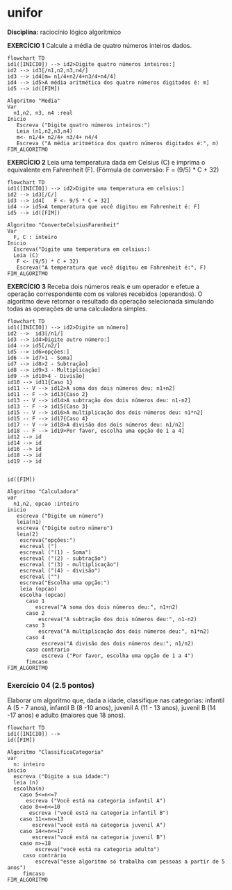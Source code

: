# unifor 
**Disciplina:** raciocínio lógico algoritmico





**EXERCÍCIO 1**
Calcule a média de quatro números inteiros dados.


```mermaid
flowchart TD
id1([INICIO]) --> id2>Digite quatro números inteiros:]
id2 --> id3[/n1,n2,n3,n4/]
id3 --> id4[m= n1/4+n2/4+n3/4+n4/4]
id4 --> id5>A média aritmética dos quatro números digitados é: m]
id5 --> id([FIM])
```
```
Algoritmo "Media"
Var
  n1,n2, n3, n4 :real
Inicio
   Escreva ("Digite quatro números inteiros:")
   Leia (n1,n2,n3,n4)
   m<- n1/4+ n2/4+ n3/4+ n4/4
   Escreva ("A média aritmética dos quatro números digitados é:", m)
FIM_ALGORITMO
```






**EXERCÍCIO 2**
Leia uma temperatura dada em Celsius (C) e imprima o equivalente em Fahrenheit (F). (Fórmula de conversão: F = (9/5) * C + 32)
```mermaid
flowchart TD
id1([INICIO]) --> id2>Digite uma temperatura em celsius:]
id2 --> id3[/C/]
id3 --> id4[   F <- 9/5 * C + 32]
id4 --> id5>A temperatura que você digitou em Fahrenheit é: F]
id5 --> id([FIM])
```

```
Algoritmo "ConverteCelsiusFarenheit"
Var
  F, C : inteiro
Inicio
  Escreva("Digite uma temperatura em celsius:)
  Leia (C)
   F <- (9/5) * C + 32)
   Escreva("A temperatura que você digitou em Fahrenheit é:", F)   
FIM_ALGORITMO
```

**EXERCÍCIO 3**
Receba dois números reais e um operador e efetue a operação correspondente com os valores recebidos (operandos). O algoritmo deve retornar o resultado da operação selecionada simulando todas as operações de uma calculadora simples.

```mermaid
flowchart TD
id1([INICIO]) --> id2>Digite um número]
id2 -->  id3[/n1/]
id3 --> id4>Digite outro número:]
id4 --> id5[/n2/]
id5 --> id6>opções:]
id6 --> id7>1 - Soma]
id7 --> id8>2 - Subtração]
id8 --> id9>3 - Multiplicação]
id9 --> id10>4 - Divisão]
id10 --> id11{Caso 1}
id11 -- V --> id12>A soma dos dois números deu: n1+n2]
id11 -- F --> id13{Caso 2}
id13 -- V --> id14>A subtração dos dois números deu: n1-n2]
id13 -- F --> id15{Caso 3}
id15 -- V --> id16>A multiplicação dos dois números deu: n1*n2]
id15 -- F --> id17{Caso 4}
id17 -- V --> id18>A divisão dos dois números deu: n1/n2]
id18 -- F --> id19>Por favor, escolha uma opção de 1 a 4]
id12 --> id
id14 --> id
id16 --> id
id18 --> id
id19 --> id

 
id([FIM])
```

```
Algoritmo "Calculadora"
var
  n1,n2, opcao :inteiro
inicio
   escreva ("Digite um número")
   leia(n1)
   escreva ("Digite outro número")
   leia(2)
    escreva("opções:")
    escreval (")
    escreval ("(1) - Soma")
    escreval ("(2) - subtração")
    escreval ("(3) - multiplicação")
    escreval ("(4) - divisão")
    escreval ("")
    escreva("Escolha uma opção:")
    leia (opcao)
    escolha (opcao)
      caso 1
         escreva("A soma dos dois números deu:", n1+n2)
      caso 2 
          escreva("A subtração dos dois números deu:", n1-n2)
      caso 3
          escreva("A multiplicação dos dois números deu:", n1*n2)
      caso 4
           escreva("A divisão dos dois números deu:", n1/n2)
      caso contrario
           escreva ("Por favor, escolha uma opção de 1 a 4")
      fimcaso
FIM_ALGORITMO
```



### Exercício 04 (2.5 pontos)
Elaborar um algoritmo que, dada a idade, classifique nas categorias: infantil A (5 - 7 anos), infantil B (8 -10 anos), juvenil A (11 - 13 anos), juvenil B (14 -17 anos) e adulto (maiores que 18 anos).
```mermaid
flowchart TD
id1([INICIO]) -->
id([FIM])
```




```
Algoritmo "ClassificaCategoria"
var
  n: inteiro
inicio
  escreva ("Digite a sua idade:")
  leia (n)
  escolha(n)
    caso 5<=n<=7
      escreva ("Você está na categoria infantil A")
    caso 8<=n<=10
       escreva ("você está na categoria infantil B")
    caso 11<=n<=13
        escreva("você está na categoria juvenil A")
    caso 14<=n<=17
        escreva("você está na categoria juvenil B")
    caso n>=18
         escreva("você está na categoria adulto")
     caso contrário
         escreva("esse algoritmo só trabalha com pessoas a partir de 5 anos")
     fimcaso   
FIM_ALGORITMO
```


